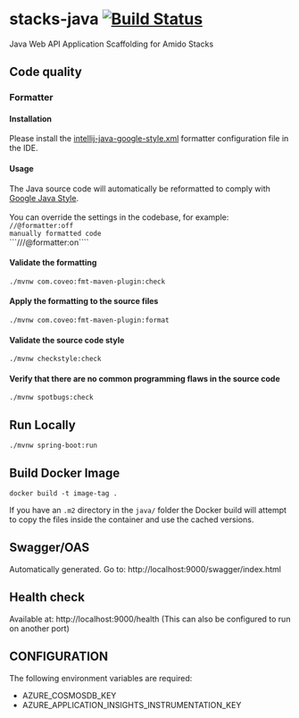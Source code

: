 # stacks-java [![Build Status](https://dev.azure.com/amido-dev/Amido-Stacks/_apis/build/status/amido-stacks-java-springboot-aks?branchName=master)](https://dev.azure.com/amido-dev/Amido-Stacks/_build/latest?definitionId=101&branchName=master)
Java Web API Application Scaffolding for Amido Stacks

## Code quality

### Formatter

#### Installation
Please install the [intellij-java-google-style.xml](../tools/formatter/intellij-java-google-style.xml) formatter configuration file in the IDE.

#### Usage
The Java source code will automatically be reformatted to comply with [Google Java Style](https://google.github.io/styleguide/javaguide.html). <br /><br />
You can override the settings in the codebase, for example:<br />
```//@formatter:off```<br />
```manually formatted code```<br />
```///@formatter:on````<br />

#### Validate the formatting
`./mvnw com.coveo:fmt-maven-plugin:check`

#### Apply the formatting to the source files
`./mvnw com.coveo:fmt-maven-plugin:format`

#### Validate the source code style
`./mvnw checkstyle:check `

#### Verify that there are no common programming flaws in the source code
`./mvnw spotbugs:check `
 
## Run Locally

`./mvnw spring-boot:run`

## Build Docker Image

`docker build -t image-tag .`

If you have an `.m2` directory in the `java/` folder the Docker build will
attempt to copy the files inside the container and use the cached versions.

## Swagger/OAS

Automatically generated. Go to: http://localhost:9000/swagger/index.html

## Health check

Available at: http://localhost:9000/health
(This can also be configured to run on another port)

## CONFIGURATION

The following environment variables are required:

- AZURE_COSMOSDB_KEY
- AZURE_APPLICATION_INSIGHTS_INSTRUMENTATION_KEY
